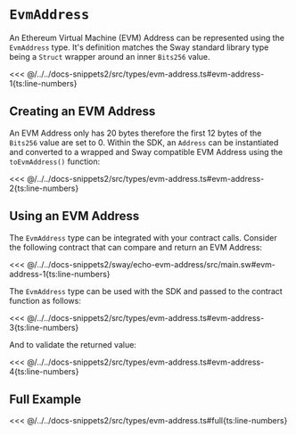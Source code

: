 # `EvmAddress`

An Ethereum Virtual Machine (EVM) Address can be represented using the `EvmAddress` type. It's definition matches the Sway standard library type being a `Struct` wrapper around an inner `Bits256` value.

<<< @/../../docs-snippets2/src/types/evm-address.ts#evm-address-1{ts:line-numbers}

## Creating an EVM Address

An EVM Address only has 20 bytes therefore the first 12 bytes of the `Bits256` value are set to 0. Within the SDK, an `Address` can be instantiated and converted to a wrapped and Sway compatible EVM Address using the `toEvmAddress()` function:

<<< @/../../docs-snippets2/src/types/evm-address.ts#evm-address-2{ts:line-numbers}

## Using an EVM Address

The `EvmAddress` type can be integrated with your contract calls. Consider the following contract that can compare and return an EVM Address:

<<< @/../../docs-snippets2/sway/echo-evm-address/src/main.sw#evm-address-1{ts:line-numbers}

The `EvmAddress` type can be used with the SDK and passed to the contract function as follows:

<<< @/../../docs-snippets2/src/types/evm-address.ts#evm-address-3{ts:line-numbers}

And to validate the returned value:

<<< @/../../docs-snippets2/src/types/evm-address.ts#evm-address-4{ts:line-numbers}

## Full Example

<<< @/../../docs-snippets2/src/types/evm-address.ts#full{ts:line-numbers}
